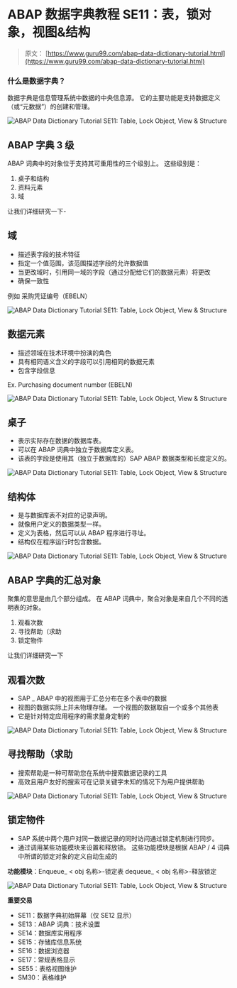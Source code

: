 # ABAP 数据字典教程 SE11：表，锁对象，视图&结构

> 原文： [https://www.guru99.com/abap-data-dictionary-tutorial.html](https://www.guru99.com/abap-data-dictionary-tutorial.html)

### 什么是数据字典？

数据字典是信息管理系统中数据的中央信息源。 它的主要功能是支持数据定义（或“元数据”）的创建和管理。

![ABAP Data Dictionary Tutorial SE11: Table, Lock Object, View & Structure](img/4339a654d5642710c658cb7277b12743.png "abap-data-dictionary")

## ABAP 字典 3 级

ABAP 词典中的对象位于支持其可重用性的三个级别上。 这些级别是：

1.  桌子和结构
2.  资料元素
3.  域

让我们详细研究一下-

## 域

*   描述表字段的技术特征
*   指定一个值范围，该范围描述字段的允许数据值
*   当更改域时，引用同一域的字段（通过分配给它们的数据元素）将更改
*   确保一致性

例如 采购凭证编号（EBELN）

![ABAP Data Dictionary Tutorial SE11: Table, Lock Object, View & Structure](img/2b34fc7ca0404328c57f4b09dad8836c.png "abap-data-dictionary1")

## 数据元素

*   描述领域在技术环境中扮演的角色
*   具有相同语义含义的字段可以引用相同的数据元素
*   包含字段信息

Ex. Purchasing document number (EBELN)

![ABAP Data Dictionary Tutorial SE11: Table, Lock Object, View & Structure](img/aaf030d71337e763df7e69bd51c4dcbc.png "abap-data-dictionary2")

## 桌子

*   表示实际存在数据的数据库表。
*   可以在 ABAP 词典中独立于数据库定义表。
*   该表的字段是使用其（独立于数据库的）SAP ABAP 数据类型和长度定义的。

![ABAP Data Dictionary Tutorial SE11: Table, Lock Object, View & Structure](img/d3f36b5dc88ca36d74842fa18917e371.png "abap-data-dictionary21")

## 结构体

*   是与数据库表不对应的记录声明。
*   就像用户定义的数据类型一样。
*   定义为表格，然后可以从 ABAP 程序进行寻址。
*   结构仅在程序运行时包含数据。

![ABAP Data Dictionary Tutorial SE11: Table, Lock Object, View & Structure](img/57464272b92c94d0564a9388ab33ff69.png "abap-data-dictionary3")

## ABAP 字典的汇总对象

聚集的意思是由几个部分组成。 在 ABAP 词典中，聚合对象是来自几个不同的透明表的对象。

1.  观看次数
2.  寻找帮助（求助
3.  锁定物件

让我们详细研究一下

## 观看次数

*   SAP _ ABAP 中的视图用于汇总分布在多个表中的数据
*   视图的数据实际上并未物理存储。 一个视图的数据取自一个或多个其他表
*   它是针对特定应用程序的需求量身定制的

![ABAP Data Dictionary Tutorial SE11: Table, Lock Object, View & Structure](img/827d571ba529b30fd37a350d3753e73a.png "abap-data-dictionary4")

## 寻找帮助（求助

*   搜索帮助是一种可帮助您在系统中搜索数据记录的工具
*   高效且用户友好的搜索可在记录关键字未知的情况下为用户提供帮助

![ABAP Data Dictionary Tutorial SE11: Table, Lock Object, View & Structure](img/0e03c5998677dd48f49b6306819dcc14.png "abap-data-dictionary5")

## 锁定物件

*   SAP 系统中两个用户对同一数据记录的同时访问通过锁定机制进行同步。
*   通过调用某些功能模块来设置和释放锁。 这些功能模块是根据 ABAP / 4 词典中所谓的锁定对象的定义自动生成的

**功能模块**：Enqueue_ < obj 名称>-锁定表 dequeue_ < obj 名称>-释放锁定

![ABAP Data Dictionary Tutorial SE11: Table, Lock Object, View & Structure](img/df67122ac73681730a48418ca7012663.png "abap-data-dictionary6")

**重要交易**

*   SE11：数据字典初始屏幕（仅 SE12 显示）
*   SE13：ABAP 词典：技术设置
*   SE14：数据库实用程序
*   SE15：存储库信息系统
*   SE16：数据浏览器
*   SE17：常规表格显示
*   SE55：表格视图维护
*   SM30：表格维护